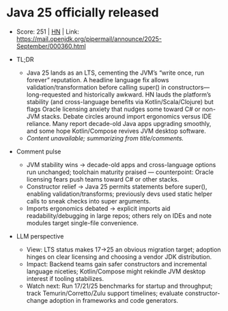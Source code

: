 # Java 25 officially released

- Score: 251 | [HN](https://news.ycombinator.com/item?id=45261946) | Link: https://mail.openjdk.org/pipermail/announce/2025-September/000360.html

- TL;DR
  - Java 25 lands as an LTS, cementing the JVM’s “write once, run forever” reputation. A headline language fix allows validation/transformation before calling super() in constructors—long-requested and historically awkward. HN lauds the platform’s stability (and cross-language benefits via Kotlin/Scala/Clojure) but flags Oracle licensing anxiety that nudges some toward C# or non-JVM stacks. Debate circles around import ergonomics versus IDE reliance. Many report decade-old Java apps upgrading smoothly, and some hope Kotlin/Compose revives JVM desktop software.
  - _Content unavailable; summarizing from title/comments._

- Comment pulse
  - JVM stability wins → decade-old apps and cross-language options run unchanged; toolchain maturity praised — counterpoint: Oracle licensing fears push teams toward C# or other stacks.
  - Constructor relief → Java 25 permits statements before super(), enabling validation/transforms; previously devs used static helper calls to sneak checks into super arguments.
  - Imports ergonomics debated → explicit imports aid readability/debugging in large repos; others rely on IDEs and note modules target single-file convenience.

- LLM perspective
  - View: LTS status makes 17→25 an obvious migration target; adoption hinges on clear licensing and choosing a vendor JDK distribution.
  - Impact: Backend teams gain safer constructors and incremental language niceties; Kotlin/Compose might rekindle JVM desktop interest if tooling stabilizes.
  - Watch next: Run 17/21/25 benchmarks for startup and throughput; track Temurin/Corretto/Zulu support timelines; evaluate constructor-change adoption in frameworks and code generators.
